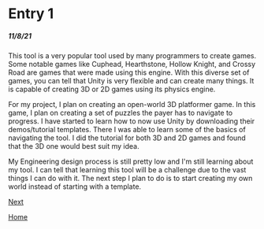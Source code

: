 # Entry 1
##### 11/8/21

This tool is a very popular tool used by many programmers to create games. Some notable games like Cuphead, Hearthstone, Hollow Knight, and Crossy Road are games that were made using this engine. With this diverse set of games, you can tell that Unity is very flexible and can create many things. It is capable of creating 3D or 2D games using its physics engine. 

For my project, I plan on creating an open-world 3D platformer game. In this game, I plan on creating a set of puzzles the payer has to navigate to progress. I have started to learn how to now use Unity by downloading their demos/tutorial templates. There I was able to learn some of the basics of navigating the tool. I did the tutorial for both 3D and 2D games and found that the 3D one would best suit my idea. 

My Engineering design process is still pretty low and I'm still learning about my tool. I can tell that learning this tool will be a challenge due to the vast things I can do with it. The next step I plan to do is to start creating my own world instead of starting with a template. 

[Next](entry02.md)

[Home](../README.md)
